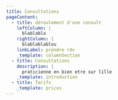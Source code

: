 ```yaml
---
title: Consultations
pageContent:
  - title: déroulement d'une consult
    leftColumn: |
      blablabla
    rightColumn: |
      blablablablou
    linkLabel: prendre rdv
    _template: columnSection
  - title: Consultations
    description: |
      praticienne en bien etre sur lille
    _template: introduction
  - title: Tarifs
    _template: prices
---
```


